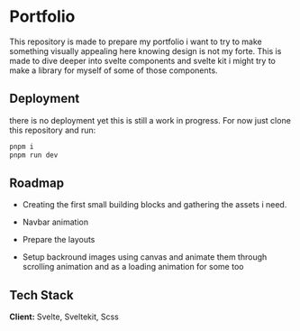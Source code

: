 
# Portfolio

This repository is made to prepare my portfolio i want to try to make something visually appealing here knowing design is not my forte. This is made to dive deeper into svelte components and svelte kit i might try to make a library for myself of some of those components.
## Deployment

there is no deployment yet this is still a work in progress.
For now just clone this repository and run:

```bash
pnpm i
pnpm run dev
```


## Roadmap

- Creating the first small building blocks and gathering the assets i need.

- Navbar animation 

- Prepare the layouts 

- Setup backround images using canvas and animate them through scrolling animation and as a loading animation for some too



## Tech Stack

**Client:** Svelte, Sveltekit, Scss


